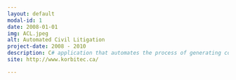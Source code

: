```yaml
---
layout: default
modal-id: 1
date: 2008-01-01
img: ACL.jpeg
alt: Automated Civil Litigation
project-date: 2008 - 2010
description: C# application that automates the process of generating court documents.<br/>Client uses a WinForms application that interacts with a local SQL Server database.
site: http://www.korbitec.ca/

---
```

